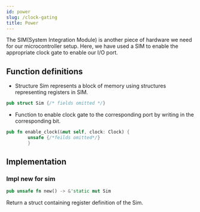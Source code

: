 ```yaml
---
id: power
slug: /clock-gating
title: Power
---
```

The SIM(System Integration Module) is another piece of hardware we need for our microcontroller setup. Here, we have used a SIM to enable the appropriate clock gate to enable our I/O port.

## Function definitions
- Structure Sim represents a block of memory using structures representing registers in SIM.

```rust
pub struct Sim {/* fields omitted */}
```
- Function to enable clock gate to the corresponding port by writing in the corresponding bit.

```rust
pub fn enable_clock(&mut self, clock: Clock) {
        unsafe {/*feilds omitted*/}
        }
```        
## Implementation
### Impl new for sim
```rust
pub unsafe fn new() -> &'static mut Sim
```
Return a struct containing register definition of the Sim.
